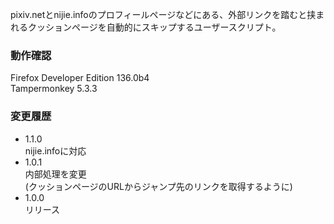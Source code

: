 pixiv.netとnijie.infoのプロフィールページなどにある、外部リンクを踏むと挟まれるクッションページを自動的にスキップするユーザースクリプト。  

### 動作確認  
Firefox Developer Edition 136.0b4  
Tampermonkey 5.3.3  

### 変更履歴  
- 1.1.0  
nijie.infoに対応
- 1.0.1  
内部処理を変更  
(クッションページのURLからジャンプ先のリンクを取得するように)  
- 1.0.0  
リリース  
